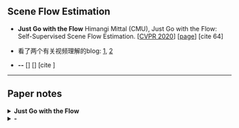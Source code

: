 ## Scene Flow Estimation

- **Just Go with the Flow** Himangi Mittal (CMU), Just Go with the Flow: Self-Supervised Scene Flow Estimation. [[CVPR 2020](http://openaccess.thecvf.com/content_CVPR_2020/papers/Mittal_Just_Go_With_the_Flow_Self-Supervised_Scene_Flow_Estimation_CVPR_2020_paper.pdf)] [[page](https://just-go-with-the-flow.github.io/)] [cite 64]


- 看了两个有关视频理解的blog: [1](https://zhuanlan.zhihu.com/p/102951950), [2](https://zhuanlan.zhihu.com/p/180496576)

- **--** [[]()] [[]()] [cite ]




- - -

## Paper notes




<details>
<summary> <b> Just Go with the Flow </b> </summary>

- **摘要**：Scene flow allows autonomous systems to reason about the non-rigid motion of multiple independent objects. We present a method of training scene flow that uses two self-supervised losses,
based on nearest neighbors and cycle consistency.

- **整体介绍**
    ![JustGoWithFlow_vis](assets_tmp/JustGoWithFlow_vis.png)

<summary>
</details>



<details>
<summary> <b> - </b> </summary>

- pose

- 摘要：

- 算法架构：
    ![](assets_pose/.png)

<summary>
</details>


